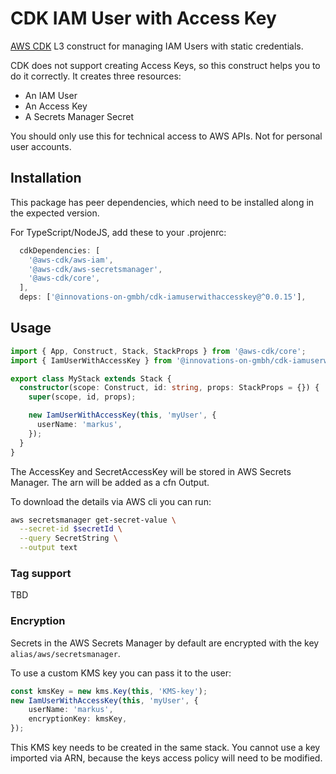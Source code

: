 # CDK IAM User with Access Key

[AWS CDK] L3 construct for managing IAM Users with static credentials.

CDK does not support creating Access Keys, so this construct helps you to do it correctly. It creates three resources:

- An IAM User
- An Access Key
- A Secrets Manager Secret

You should only use this for technical access to AWS APIs. Not for personal user accounts.

## Installation

This package has peer dependencies, which need to be installed along in the expected version.

For TypeScript/NodeJS, add these to your .projenrc:

```typescript
  cdkDependencies: [
    '@aws-cdk/aws-iam',
    '@aws-cdk/aws-secretsmanager',
    '@aws-cdk/core',
  ],
  deps: ['@innovations-on-gmbh/cdk-iamuserwithaccesskey@^0.0.15'],
```

## Usage

```typescript
import { App, Construct, Stack, StackProps } from '@aws-cdk/core';
import { IamUserWithAccessKey } from '@innovations-on-gmbh/cdk-iamuserwithaccesskey';

export class MyStack extends Stack {
  constructor(scope: Construct, id: string, props: StackProps = {}) {
    super(scope, id, props);

    new IamUserWithAccessKey(this, 'myUser', {
      userName: 'markus',
    });
  }
}
```

The AccessKey and SecretAccessKey will be stored in AWS Secrets Manager. The arn will be added as a cfn Output.

To download the details via AWS cli you can run:

```bash
aws secretsmanager get-secret-value \
  --secret-id $secretId \
  --query SecretString \
  --output text
```

### Tag support

TBD

### Encryption

Secrets in the AWS Secrets Manager by default are encrypted with the key `alias/aws/secretsmanager`.

To use a custom KMS key you can pass it to the user:

```typescript
const kmsKey = new kms.Key(this, 'KMS-key');
new IamUserWithAccessKey(this, 'myUser', {
    userName: 'markus',
    encryptionKey: kmsKey,
});
```

This KMS key needs to be created in the same stack. You cannot use a key imported via ARN, because the keys access policy will need to be modified.

[AWS CDK]: https://aws.amazon.com/cdk/
